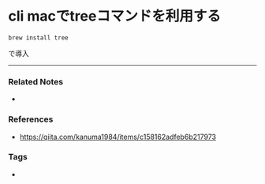 # cli macでtreeコマンドを利用する
```
brew install tree
```
で導入



----
### Related Notes
- 

### References
- https://qiita.com/kanuma1984/items/c158162adfeb6b217973

### Tags
- 